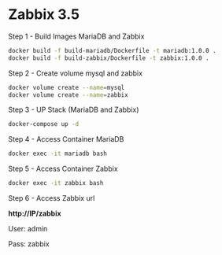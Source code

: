 # Zabbix 3.5

Step 1 - Build Images MariaDB and Zabbix
```bash
docker build -f build-mariadb/Dockerfile -t mariadb:1.0.0 .
docker build -f build-zabbix/Dockerfile -t zabbix:1.0.0 .
```
Step 2 - Create volume mysql and zabbix
```bash
docker volume create --name=mysql
docker volume create --name=zabbix
```
Step 3 - UP Stack (MariaDB and Zabbix)
```bash
docker-compose up -d
```
Step 4 - Access Container MariaDB
```bash
docker exec -it mariadb bash
```
Step 5 - Access Container Zabbix
```bash
docker exec -it zabbix bash
```
Step 6 - Access Zabbix url

**http://IP/zabbix**

User: admin
  
Pass: zabbix
